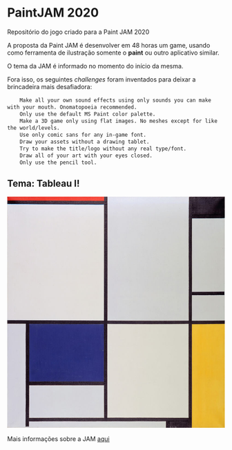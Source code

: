 # PaintJAM 2020

Repositório do jogo criado para a Paint JAM 2020

A proposta da Paint JAM é desenvolver em 48 horas um game, usando como ferramenta de ilustração somente o **paint** ou outro aplicativo similar.

O tema da JAM é informado no momento do início da mesma.

Fora isso, os seguintes *challenges* foram inventados para deixar a brincadeira mais desafiadora:

```
    Make all your own sound effects using only sounds you can make with your mouth. Onomatopoeia recommended.
    Only use the default MS Paint color palette.
    Make a 3D game only using flat images. No meshes except for like the world/levels.
    Use only comic sans for any in-game font.
    Draw your assets without a drawing tablet.
    Try to make the title/logo without any real type/font.
    Draw all of your art with your eyes closed.
    Only use the pencil tool.
```

## Tema: Tableau I!

![tema](https://github.com/Doc-McCoy/paint-jam-2020/blob/master/tableau.jpg)

Mais informações sobre a JAM [aqui](https://itch.io/jam/paint-jam-2020)
